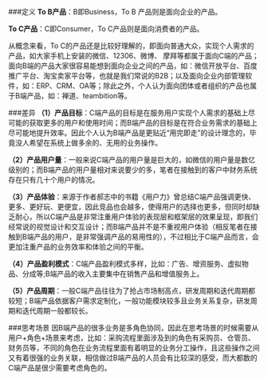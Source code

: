 ###定义
**To B产品**：B即Business，To B 产品则是面向企业的产品。

**To C产品**：C即Consumer，To C产品则是面向消费者的产品。

从概念来看，To C的产品还是比较好理解的，即面向普通大众，实现个人需求的产品，如大家手机上安装的微信、12306、微博、 摩拜等都属于面向C端的产品；面向B端的产品大家很容易能想到面向企业之间的产品，如：微信开放平台、百度推广平台、淘宝卖家平台等，也就是我们常说的B2B；以及面向企业内部管理软件，如：ERP、CRM、OA等；除此之外，个人认为面向团体或者组织的产品也属于B端产品，如：禅道、teambition等。

###差异
**（1）产品目标**：C端产品的目标是在服务用户实现个人需求的基础上尽可能的获取更多的用户和使用时间；而B端产品的目标是在符合业务需求的基础上尽可能地提升效率。因此个人认为B端产品是更贴近“用完即走”的设计理念的，毕竟没人希望在系统上做多余的、无用的业务操作。

**（2）产品用户量**：一般来说C端产品的用户量是巨大的，如微信的用户量是数亿级别的；而B端产品的用户量相对来说要少的多，笔者在接触到的客户中财务系统存在只有几十个用户的情况。

**（3）产品体验**：来源于作者郝志中的书籍《用户力》曾总结C端产品强调更快、更多、更好玩、更便宜，因此竞品也会越多，使得用户的选择也更多，但同时却缺乏耐心，所以C端产品是非常注重用户体验的表现层和框架层的效果呈现，即我们经常说的视觉设计和交互设计；而B端产品并不是不重视用户体验（相反笔者在接触到B端产品的用户，是非常强调产品的易用性的），不过相比于C端产品而言，会更加注重产品的业务效率和体验之间的平衡。

**（4）产品盈利模式**：C端产品盈利模式多样，比如：广告、增资服务、虚拟物品、分成等;B端产品的收入主要集中在销售产品和增值服务上。

**（5）产品周期**：一般C端产品往往为了抢占市场制高点，研发周期和迭代周期都较短；B端产品依据客户需求定制化，一般功能模块较多且业务关系复杂，研发周期和迭代周期一般都较长。

###思考场景
因B端产品的很多业务是多角色协同，因此在思考场景的时候需要从用户+角色+场景来考虑，比如：采购流程里面涉及到的角色有采购员、仓管员、财务员等，不同的角色在业务流程里面有着明显的业务分工操作，且这些操作之间又有着很强的业务关联，相信做过B端产品的人员会有比较深的感受，而大都数的C端产品是很少需要考虑角色的。
